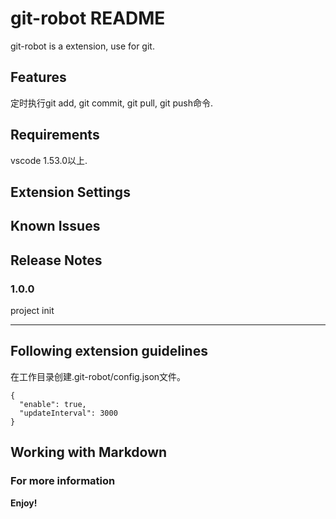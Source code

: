 # git-robot README

git-robot is a extension, use for git.

## Features

定时执行git add, git commit, git pull, git push命令.

## Requirements

vscode 1.53.0以上.

## Extension Settings

## Known Issues

## Release Notes

### 1.0.0

project init

-----------------------------------------------------------------------------------------------------------
## Following extension guidelines

在工作目录创建.git-robot/config.json文件。

```
{
  "enable": true,
  "updateInterval": 3000
}
```

## Working with Markdown

### For more information

**Enjoy!**
